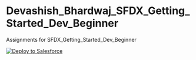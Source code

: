 # Devashish_Bhardwaj_SFDX_Getting_Started_Dev_Beginner
Assignments for SFDX_Getting_Started_Dev_Beginner


<a href="https://githubsfdeploy.herokuapp.com">
  <img alt="Deploy to Salesforce"
       src="https://raw.githubusercontent.com/afawcett/githubsfdeploy/master/deploy.png">
</a>

